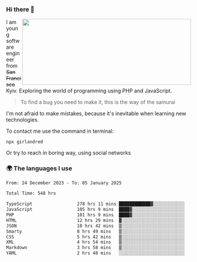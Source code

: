 ### Hi there 👋  

<img align='right' src="https://github-readme-stats.vercel.app/api?username=girlandred&count_private=true&show_icons=true&include_all_commits=true&hide_rank=true&hide_title=true&theme=buefy&card_width=300" width=460 height=180>


I am young software engineer from ~~San Francisco~~ Kyiv. Exploring the world of programming using PHP and JavaScript.


> To find a bug you need to make it, this is the way of the samurai



I'm not afraid to make mistakes, because it's inevitable when learning new technologies.

To contact me use the command in terminal:

```
npx girlandred
```

Or try to reach in boring way, using social networks


### 🌍 The languages I use

<!--START_SECTION:waka-->

```txt
From: 24 December 2023 - To: 05 January 2025

Total Time: 548 hrs

TypeScript                 278 hrs 11 mins ████████████▓░░░░░░░░░░░░   50.75 %
JavaScript                 105 hrs 9 mins  ████▓░░░░░░░░░░░░░░░░░░░░   19.19 %
PHP                        101 hrs 9 mins  ████▓░░░░░░░░░░░░░░░░░░░░   18.45 %
HTML                       12 hrs 29 mins  ▓░░░░░░░░░░░░░░░░░░░░░░░░   02.28 %
JSON                       10 hrs 42 mins  ▒░░░░░░░░░░░░░░░░░░░░░░░░   01.95 %
Smarty                     8 hrs 49 mins   ▒░░░░░░░░░░░░░░░░░░░░░░░░   01.61 %
CSS                        5 hrs 42 mins   ▒░░░░░░░░░░░░░░░░░░░░░░░░   01.04 %
XML                        4 hrs 54 mins   ▒░░░░░░░░░░░░░░░░░░░░░░░░   00.90 %
Markdown                   3 hrs 58 mins   ▒░░░░░░░░░░░░░░░░░░░░░░░░   00.73 %
YAML                       2 hrs 48 mins   ░░░░░░░░░░░░░░░░░░░░░░░░░   00.51 %
```

<!--END_SECTION:waka-->
